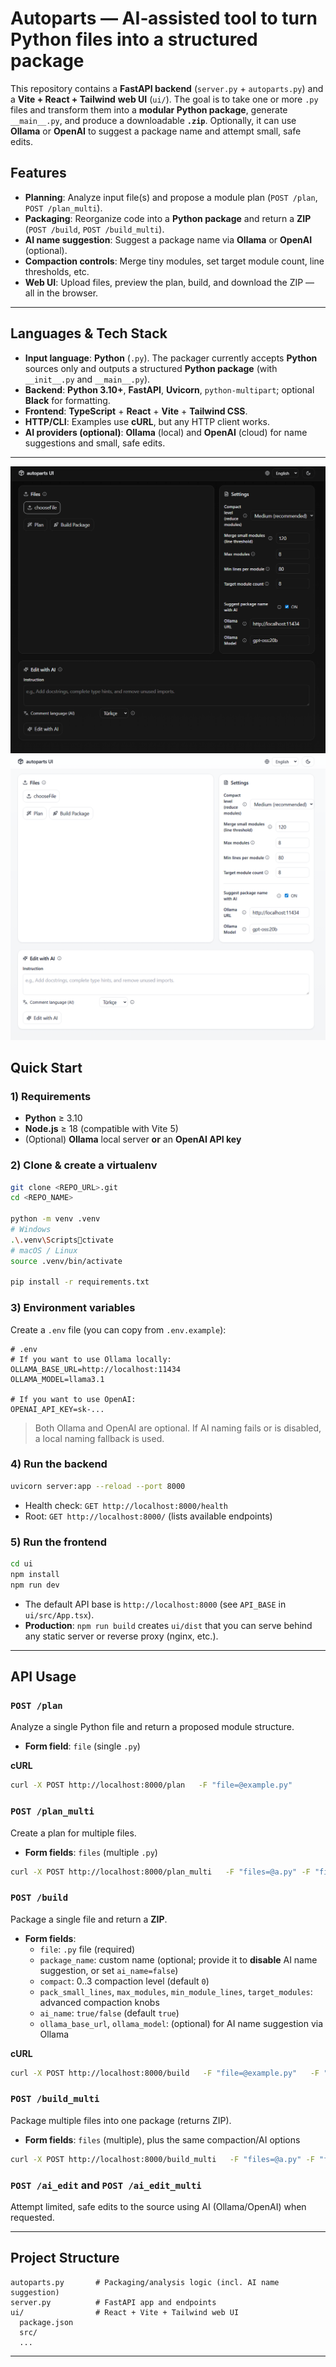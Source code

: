 # Autoparts — AI‑assisted tool to turn Python files into a structured package

This repository contains a **FastAPI backend** (`server.py` + `autoparts.py`) and a **Vite + React + Tailwind** **web UI** (`ui/`). The goal is to take one or more `.py` files and transform them into a **modular Python package**, generate `__main__.py`, and produce a downloadable **`.zip`**. Optionally, it can use **Ollama** or **OpenAI** to suggest a package name and attempt small, safe edits.

## Features
- **Planning**: Analyze input file(s) and propose a module plan (`POST /plan`, `POST /plan_multi`).
- **Packaging**: Reorganize code into a **Python package** and return a **ZIP** (`POST /build`, `POST /build_multi`).
- **AI name suggestion**: Suggest a package name via **Ollama** or **OpenAI** (optional).
- **Compaction controls**: Merge tiny modules, set target module count, line thresholds, etc.
- **Web UI**: Upload files, preview the plan, build, and download the ZIP — all in the browser.

---

## Languages & Tech Stack

- **Input language**: **Python** (`.py`). The packager currently accepts **Python** sources only and outputs a structured **Python package** (with `__init__.py` and `__main__.py`).  
- **Backend**: **Python 3.10+**, **FastAPI**, **Uvicorn**, `python-multipart`; optional **Black** for formatting.  
- **Frontend**: **TypeScript** + **React** + **Vite** + **Tailwind CSS**.  
- **HTTP/CLI**: Examples use **cURL**, but any HTTP client works.  
- **AI providers (optional)**: **Ollama** (local) and **OpenAI** (cloud) for name suggestions and small, safe edits.

---
![Autoparts UI](assets/ui.png)
![Autoparts UI](assets/ui_2.png)


## Quick Start

### 1) Requirements
- **Python** ≥ 3.10
- **Node.js** ≥ 18 (compatible with Vite 5)
- (Optional) **Ollama** local server **or** an **OpenAI API key**

### 2) Clone & create a virtualenv
```bash
git clone <REPO_URL>.git
cd <REPO_NAME>

python -m venv .venv
# Windows
.\.venv\Scriptsctivate
# macOS / Linux
source .venv/bin/activate

pip install -r requirements.txt
```

### 3) Environment variables
Create a `.env` file (you can copy from `.env.example`):
```
# .env
# If you want to use Ollama locally:
OLLAMA_BASE_URL=http://localhost:11434
OLLAMA_MODEL=llama3.1

# If you want to use OpenAI:
OPENAI_API_KEY=sk-...
```
> Both Ollama and OpenAI are optional. If AI naming fails or is disabled, a local naming fallback is used.

### 4) Run the backend
```bash
uvicorn server:app --reload --port 8000
```
- Health check: `GET http://localhost:8000/health`
- Root: `GET http://localhost:8000/` (lists available endpoints)

### 5) Run the frontend
```bash
cd ui
npm install
npm run dev
```
- The default API base is `http://localhost:8000` (see `API_BASE` in `ui/src/App.tsx`).  
- **Production**: `npm run build` creates `ui/dist` that you can serve behind any static server or reverse proxy (nginx, etc.).

---

## API Usage

### `POST /plan`
Analyze a single Python file and return a proposed module structure.
- **Form field**: `file` (single `.py`)

**cURL**
```bash
curl -X POST http://localhost:8000/plan   -F "file=@example.py"
```

### `POST /plan_multi`
Create a plan for multiple files.
- **Form fields**: `files` (multiple `.py`)

```bash
curl -X POST http://localhost:8000/plan_multi   -F "files=@a.py" -F "files=@b.py"
```

### `POST /build`
Package a single file and return a **ZIP**.
- **Form fields**:
  - `file`: `.py` file (required)
  - `package_name`: custom name (optional; provide it to **disable** AI name suggestion, or set `ai_name=false`)
  - `compact`: 0..3 compaction level (default `0`)
  - `pack_small_lines`, `max_modules`, `min_module_lines`, `target_modules`: advanced compaction knobs
  - `ai_name`: `true/false` (default `true`)
  - `ollama_base_url`, `ollama_model`: (optional) for AI name suggestion via Ollama

**cURL**
```bash
curl -X POST http://localhost:8000/build   -F "file=@example.py"   -F "compact=2"   -o output.zip
```

### `POST /build_multi`
Package multiple files into one package (returns ZIP).
- **Form fields**: `files` (multiple), plus the same compaction/AI options

```bash
curl -X POST http://localhost:8000/build_multi   -F "files=@a.py" -F "files=@b.py"   -F "compact=1"   -o output.zip
```

### `POST /ai_edit` and `POST /ai_edit_multi`
Attempt limited, safe edits to the source using AI (Ollama/OpenAI) when requested.

---

## Project Structure
```
autoparts.py       # Packaging/analysis logic (incl. AI name suggestion)
server.py          # FastAPI app and endpoints
ui/                # React + Vite + Tailwind web UI
  package.json
  src/
  ...
```

---

